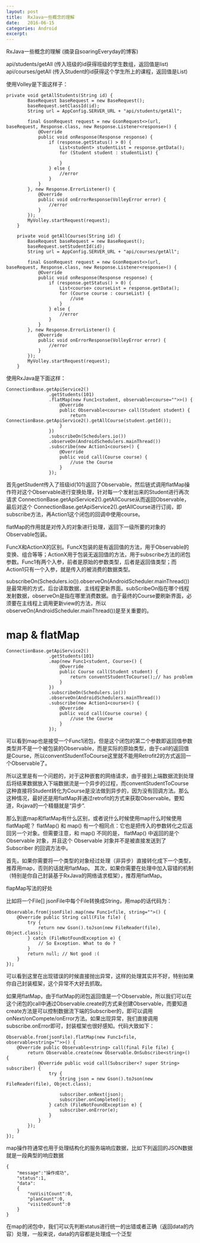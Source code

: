 ```yaml
---
layout: post
title:  RxJava一些概念的理解 
date:   2016-06-15 
categories: Android
excerpt: 
---
```


RxJava一些概念的理解 
(摘录自soaringEveryday的博客)

api/students/getAll (传入班级的id获得班级的学生数组，返回值是list)
api/courses/getAll (传入Student的id获得这个学生所上的课程，返回值是List)

使用Volley是下面这样子：

```
private void getAllStudents(String id) {
        BaseRequest baseRequest = new BaseRequest();
        baseRequest.setClassId(id);
        String url = AppConfig.SERVER_URL + "api/students/getAll";

        final GsonRequest request = new GsonRequest<>(url, baseRequest, Response.class, new Response.Listener<response>() {
            @Override
            public void onResponse(Response response) {
                if (response.getStatus() > 0) {
                    List<student> studentList = response.getData();
                    for (Student student : studentList) {

                    }
                } else {
                    //error
                }
            }
        }, new Response.ErrorListener() {
            @Override
            public void onErrorResponse(VolleyError error) {
                //error
            }
        });
        MyVolley.startRequest(request);
    }

    private void getAllCourses(String id) {
        BaseRequest baseRequest = new BaseRequest();
        baseRequest.setStudentId(id);
        String url = AppConfig.SERVER_URL + "api/courses/getAll";

        final GsonRequest request = new GsonRequest<>(url, baseRequest, Response.class, new Response.Listener<response>() {
            @Override
            public void onResponse(Response response) {
                if (response.getStatus() > 0) {
                    List<course> courseList = response.getData();
                    for (Course course : courseList) {
                        //use
                    }
                } else {
                    //error
                }
            }
        }, new Response.ErrorListener() {
            @Override
            public void onErrorResponse(VolleyError error) {
                //error
            }
        });
        MyVolley.startRequest(request);
    }
```

使用RxJava是下面这样：

```
ConnectionBase.getApiService2()
                .getStudents(101)
                .flatMap(new Func1<student, observable<course="">>() {
                    @Override
                    public Observable<course> call(Student student) {
                        return ConnectionBase.getApiService2().getAllCourse(student.getId());
                    }
                })
                .subscribeOn(Schedulers.io())
                .observeOn(AndroidSchedulers.mainThread())
                .subscribe(new Action1<course>() {
                    @Override
                    public void call(Course course) {
                        //use the Course
                    }
                });
```

首先getStudent传入了班级id(101)返回了Observable，然后链式调用flatMap操作符对这个Observable进行变换处理，针对每一个发射出来的Student进行再次请求 ConnectionBase.getApiService2().getAllCourse从而返回Observable，最后对这个 ConnectionBase.getApiService2().getAllCourse进行订阅，即subscribe方法，再Action1这个闭包的回调中使用course。

flatMap的作用就是对传入的对象进行处理，返回下一级所要的对象的Observable包装。

FuncX和ActionX的区别。FuncX包装的是有返回值的方法，用于Observable的变换、组合等等；ActionX用于包装无返回值的方法，用于subscribe方法的闭包参数。Func1有两个入参，前者是原始的参数类型，后者是返回值类型；而Action1只有一个入参，就是传入的被消费的数据类型。

subscribeOn(Schedulers.io()).observeOn(AndroidScheduler.mainThread())是最常用的方式，后台读取数据，主线程更新界面。subScribeOn指在哪个线程发射数据，observeOn是指在哪里消费数据。由于最终的Course要刷新界面，必须要在主线程上调用更新view的方法，所以observeOn(AndroidScheduler.mainThread())是至关重要的。


# map & flatMap

```
ConnectionBase.getApiService2()
                .getStudents(101)
                .map(new Func1<student, Course>() {
                    @Override
                    public Course call(Student student) {
                        return conventStudentToCourse();// has problem
                    }
                })
                .subscribeOn(Schedulers.io())
                .observeOn(AndroidSchedulers.mainThread())
                .subscribe(new Action1<course>() {
                    @Override
                    public void call(Course course) {
                        //use the Course
                    }
                });
```

可以看到map也是接受一个Func1闭包，但是这个闭包的第二个参数即返回值参数类型并不是一个被包装的Observable，而是实际的原始类型，由于call的返回值是Course，所以conventStudentToCourse这里就不能用Retrofit2的方式返回一个Observable了。

所以这里是有一个问题的，对于这种嵌套的网络请求，由于接到上端数据流到处理后将结果数据放入下端数据流是一个异步的过程，而conventStudentToCourse这种直接将Student转化为Course是没法做到异步的，因为没有回调方法。那么这种情况，最好还是用flatMap并通过retrofit的方式来获取Observable。要知道，Rxjava的一个精髓就是“异步”.

那么到底map和flatMap有什么区别，或者说什么时候使用map什么时候使用flatMap呢？
flatMap() 和 map() 有一个相同点：它也是把传入的参数转化之后返回另一个对象。但需要注意，和 map() 不同的是， flatMap() 中返回的是个 Observable 对象，并且这个 Observable 对象并不是被直接发送到了 Subscriber 的回调方法中。

首先，如果你需要将一个类型的对象经过处理（非异步）直接转化成下一个类型，推荐用map，否则的话就用flatMap。
其次，如果你需要在处理中加入容错的机制（特别是你自己封装基于RxJava的网络请求框架），推荐用flatMap。

flapMap写法的好处

比如将一个File[] jsonFile中每个File转换成String，用map的话代码为：

```
Observable.from(jsonFile).map(new Func1<file, string="">() {
    @Override public String call(File file) {
        try {
            return new Gson().toJson(new FileReader(file), Object.class);
        } catch (FileNotFoundException e) {
            // So Exception. What to do ?
        }
        return null; // Not good :(
    }
});
```

可以看到这里在出现错误的时候直接抛出异常，这样的处理其实并不好，特别如果你自己封装框架，这个异常不大好去抓取。

如果用flatMap，由于flatMap的闭包返回值是一个Observable，所以我们可以在这个闭包的call中通过Observable.create的方式来创建Observable，而要知道create方法是可以控制数据流下端的Subscriber的，即可以调用onNext/onCompete/onError方法。如果出现异常，我们直接调用subscribe.onError即可，封装框架也很好感知。代码大致如下：

```
Observable.from(jsonFile).flatMap(new Func1<file, observable<string="">>() {
    @Override public Observable<string> call(final File file) {
        return Observable.create(new Observable.OnSubscribe<string>() {
            @Override public void call(Subscriber<? super String> subscriber) {
                try {
                    String json = new Gson().toJson(new FileReader(file), Object.class);

                    subscriber.onNext(json);
                    subscriber.onCompleted();
                } catch (FileNotFoundException e) {
                    subscriber.onError(e);
                }
            }
        });
    }
});
```

map操作符通常也用于处理结构化的服务端响应数据，比如下列返回的JSON数据就是一段典型的响应数据

```
{
    "message":"操作成功",
    "status":1,
    "data":
    {
        "noVisitCount":0,
        "planCount":0,
        "visitedCount":0
    }
}
```

在map的闭包中，我们可以先判断status进行统一的出错或者正确（返回data的内容）处理，一般来说，data的内容都是处理成一个泛型













